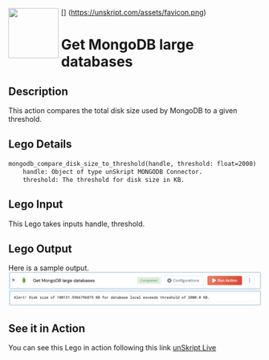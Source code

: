 [<img align="left" src="https://unskript.com/assets/favicon.png" width="100" height="100" style="padding-right: 5px">]
(https://unskript.com/assets/favicon.png)
<h1>Get MongoDB large databases</h1>

## Description
This action compares the total disk size used by MongoDB to a given threshold.

## Lego Details
	mongodb_compare_disk_size_to_threshold(handle, threshold: float=2000)
		handle: Object of type unSkript MONGODB Connector.
		threshold: The threshold for disk size in KB.


## Lego Input
This Lego takes inputs handle, threshold.

## Lego Output
Here is a sample output.
<img src="./1.png">

## See it in Action

You can see this Lego in action following this link [unSkript Live](https://us.app.unskript.io)